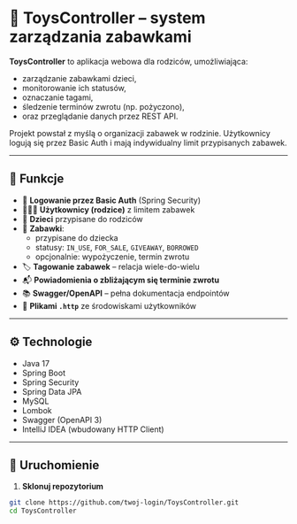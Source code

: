 # 🧸 ToysController – system zarządzania zabawkami

**ToysController** to aplikacja webowa dla rodziców, umożliwiająca:
- zarządzanie zabawkami dzieci,
- monitorowanie ich statusów,
- oznaczanie tagami,
- śledzenie terminów zwrotu (np. pożyczono),
- oraz przeglądanie danych przez REST API.

Projekt powstał z myślą o organizacji zabawek w rodzinie. Użytkownicy logują się przez Basic Auth i mają indywidualny limit przypisanych zabawek.

---

## 🚀 Funkcje

- 🔐 **Logowanie przez Basic Auth** (Spring Security)
- 👨‍👩‍👧 **Użytkownicy (rodzice)** z limitem zabawek
- 👶 **Dzieci** przypisane do rodziców
- 🧸 **Zabawki**:
  - przypisane do dziecka
  - statusy: `IN_USE`, `FOR_SALE`, `GIVEAWAY`, `BORROWED`
  - opcjonalnie: wypożyczenie, termin zwrotu
- 🏷️ **Tagowanie zabawek** – relacja wiele-do-wielu
- 📬 **Powiadomienia o zbliżającym się terminie zwrotu**
- 📚 **Swagger/OpenAPI** – pełna dokumentacja endpointów
- 🧪 **Plikami `.http`** ze środowiskami użytkowników

---

## ⚙️ Technologie

- Java 17
- Spring Boot
- Spring Security
- Spring Data JPA
- MySQL
- Lombok
- Swagger (OpenAPI 3)
- IntelliJ IDEA (wbudowany HTTP Client)

---

## 🔧 Uruchomienie

1. **Sklonuj repozytorium**

```bash
git clone https://github.com/twoj-login/ToysController.git
cd ToysController
